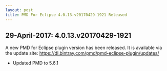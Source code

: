 ```yaml
---
layout: post
title: PMD For Eclipse 4.0.13.v20170429-1921 Released
---
```


## 29-April-2017: 4.0.13.v20170429-1921

A new PMD for Eclipse plugin version has been released.
It is available via the update site: https://dl.bintray.com/pmd/pmd-eclipse-plugin/updates/

*   Updated PMD to 5.6.1
